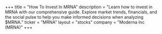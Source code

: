 +++
title = "How To Invest In MRNA"
description = "Learn how to invest in MRNA with our comprehensive guide. Explore market trends, financials, and the social pulse to help you make informed decisions when analyzing $MRNA."
ticker = "MRNA"
layout = "stocks"
company = "Moderna Inc (MRNA)"
+++

